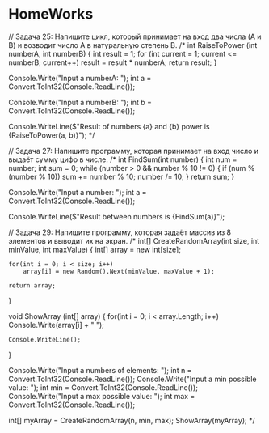 # HomeWorks
// Задача 25: Напишите цикл, который принимает на вход два числа (A и B) и возводит число A в натуральную степень B.
/*
int RaiseToPower (int numberA, int numberB)
{
    int result = 1;
    for (int current = 1; current <= numberB; current++)
        result = result * numberA;
    return result;
}

Console.Write("Input a numberA: ");
int a = Convert.ToInt32(Console.ReadLine());

Console.Write("Input a numberB: ");
int b = Convert.ToInt32(Console.ReadLine());

Console.WriteLine($"Result of numbers {a} and {b} power is {RaiseToPower(a, b)}");
*/

// Задача 27: Напишите программу, которая принимает на вход число и выдаёт сумму цифр в числе.
/*
int FindSum(int number)
{
    int num = number;
    int sum = 0;
    while (number > 0 && number % 10 != 0)
    {
        if (num % (number % 10))
            sum += number % 10;
        number /= 10;
    }
    return sum;
}

Console.Write("Input a number: ");
int a = Convert.ToInt32(Console.ReadLine());

Console.WriteLine($"Result between numbers is {FindSum(a)}");


// Задача 29: Напишите программу, которая задаёт массив из 8 элементов и выводит их на экран.
/*
int[] CreateRandomArray(int size, int minValue, int maxValue)
{
    int[] array = new int[size];

    for(int i = 0; i < size; i++)
        array[i] = new Random().Next(minValue, maxValue + 1);

    return array;
}

void ShowArray (int[] array)
{
    for(int i = 0; i < array.Length; i++)
        Console.Write(array[i] + " ");
    
    Console.WriteLine();
}

Console.Write("Input a numbers of elements: ");
int n = Convert.ToInt32(Console.ReadLine());
Console.Write("Input a min possible value: ");
int min = Convert.ToInt32(Console.ReadLine());
Console.Write("Input a max possible value: ");
int max = Convert.ToInt32(Console.ReadLine());

int[] myArray = CreateRandomArray(n, min, max);
ShowArray(myArray);
*/
